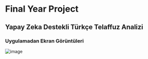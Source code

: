 # Final Year Project
## Yapay Zeka Destekli Türkçe Telaffuz Analizi
### Uygulamadan Ekran Görüntüleri
![image](https://github.com/user-attachments/assets/be31b8ef-dd55-4b6a-9c29-8f52c96f0083)
